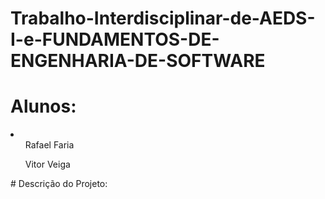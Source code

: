 # Trabalho-Interdisciplinar-de-AEDS-I-e-FUNDAMENTOS-DE-ENGENHARIA-DE-SOFTWARE
# Alunos:
<li>
  <ul>Rafael Faria</ul>
  <ul>Vitor Veiga</ul>
</li>
# Descrição do Projeto:
